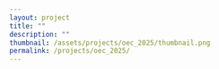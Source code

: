 ```yaml
---
layout: project
title: ""
description: ""
thumbnail: /assets/projects/oec_2025/thumbnail.png
permalink: /projects/oec_2025/
---
```



